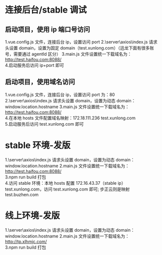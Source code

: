 # 连接后台/stable 调试

## 启动项目，使用 ip 端口号访问

1.vue.config.js 文件，连接后台 ip，设置访问 port
2.\server\axios\index.js 请求头设置 domain，设置为固定 domain（test.xunlong.com）（迅龙下面有很多账号，需要通过 agentId 区分）
3.main.js 文件设置统一下载域名为：http://test.haifou.com:8088/  
4.启动服务后访问 ip+port 即可

## 启动项目，使用域名访问

1.vue.config.js 文件，连接后台 ip，设置访问 port 为：80
2.\server\axios\index.js 请求头设置 domain，设置为动态 domain：window.location.hostname
3.main.js 文件设置统一下载域名为：http://test.haifou.com:8088/  
4.在本地 hosts 文件配置域名映射：172.18.111.236 test.xunlong.com  
5.启动服务后访问 test.xunlong.com 即可

# stable 环境-发版

1.\server\axios\index.js 请求头设置 domain，设置为动态 domain：window.location.hostname
2.main.js 文件设置统一下载域名为：http://test.haifou.com:8088/  
3.npm run build 打包  
4.访问 stable 环境：本地 hosts 配置 172.16.43.37（stable ip） test.xunlong.com，访问 test.xunlong.com 即可; 步正云则是映射test.buzhen.com

# 线上环境-发版

1.\server\axios\index.js 请求头设置 domain，设置为动态 domain：window.location.hostname
2.main.js 文件设置统一下载域名为：http://tp.xlhmjc.com/  
3.npm run build 打包
